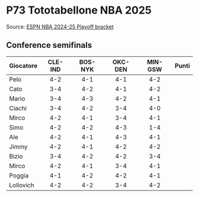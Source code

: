 # P73 Tototabellone NBA 2025

Source: [ESPN NBA 2024-25 Playoff bracket](https://www.espn.com/nba/playoff-bracket)

## Conference semifinals

| Giocatore | CLE-IND | BOS-NYK | OKC-DEN | MIN-GSW | Punti |
|-----------|:-------:|:-------:|:-------:|:-------:|------:|
| Pelo      | 4-2     | 4-1     | 4-1     | 4-2     |       |
| Cato      | 3-4     | 4-2     | 4-1     | 4-2     |       |
| Mario     | 3-4     | 4-3     | 4-2     | 4-1     |       |
| Ciachi    | 3-4     | 4-2     | 3-4     | 4-0     |       |
| Mirco     | 4-2     | 4-1     | 3-4     | 4-1     |       |
| Simo      | 4-2     | 4-2     | 4-3     | 1-4     |       |
| Ale       | 4-2     | 4-1     | 4-3     | 4-1     |       |
| Jimmy     | 4-2     | 4-1     | 4-2     | 4-2     |       |
| Bizio     | 3-4     | 4-2     | 4-2     | 3-4     |       |
| Mirco     | 4-2     | 4-1     | 3-4     | 4-1     |       |
| Poggia    | 4-1     | 4-2     | 4-2     | 4-1     |       |
| Lollovich | 4-2     | 4-2     | 3-4     | 4-2     |       |

